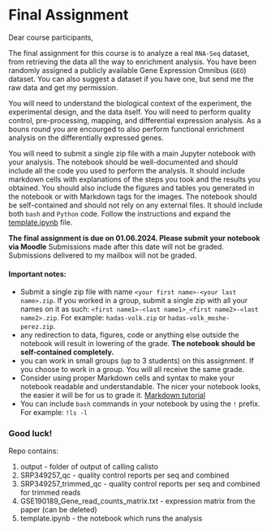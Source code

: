 # Final Assignment

Dear course participants,

The final assignment for this course is to analyze a real `RNA-Seq` dataset, from retrieving the data all the way to enrichment analysis. You have been randomly assigned a publicly available Gene Expression Omnibus (`GEO`) dataset. You can also suggest a dataset if you have one, but send me the raw data and get my permission.

You will need to understand the biological context of the experiment, the experimental design, and the data itself. You will need to perform quality control, pre-processing, mapping, and differential expression analysis. As a bouns round you are encourged to also perform functional enrichment analysis on the differentially expressed genes.

You will need to submit a single zip file with a main Jupyter notebook with your analysis. The notebook should be well-documented and should include all the code you used to perform the analysis. It should include markdown cells with explanations of the steps you took and the results you obtained. You should also include the figures and tables you generated in the notebook or with Markdown tags for the images. The notebook should be self-contained and should not rely on any external files. It should include both `bash` and `Python` code. Follow the instructions and expand the [template.ipynb](template.ipynb) file.

**The final assignment is due on 01.06.2024. Please submit your notebook via Moodle** Submissions made after this date will not be graded. Submissions delivered to my mailbox will not be graded.

#### **Important notes:**
* Submit a single zip file with name `<your first name>-<your last name>.zip`. If you worked in a group, submit a single zip with all your names on it as such: `<first name1>-<last name1>_<first name2>-<last name2>.zip`. For example: `hadas-volk.zip` or `hadas-volk_moshe-perez.zip`.
*  any redirection to data, figures, code or anything else outside the notebook will result in lowering of the grade. **The notebook should be self-contained completely.**
*  you can work in small groups (up to 3 students) on this assignment. If you choose to work in a group. You will all receive the same grade.
*  Consider using proper Markdown cells and syntax to make your notebook readable and understandable. The nicer your notebook looks, the easier it will be for us to grade it. [Markdown tutorial](https://www.datacamp.com/tutorial/markdown-in-jupyter-notebook)
*  You can include `bash` commands in your notebook by using the `!` prefix. For example: `!ls -l`


### Good luck!



Repo contains:

1. output - folder of output of calling calisto
2. SRP349257_qc - quality control reports per seq and combined
3. SRP349257_trimmed_qc - quality control reports per seq and combined for trimmed reads
4. GSE190189_Gene_read_counts_matrix.txt - expression matrix from the paper (can be deleted)
5. template.ipynb - the notebook which runs the analysis